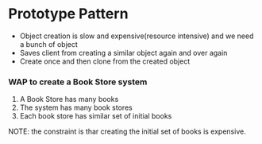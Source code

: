 # Prototype Pattern

- Object creation is slow and expensive(resource intensive) and we need a bunch of object
- Saves client from creating a similar object again and over again
- Create once and then clone from the created object


### WAP to create a Book Store system
1. A Book Store has many books
2. The system has many book stores
3. Each book store has similar set of initial books

NOTE: the constraint is thar creating the initial set of books is expensive.
